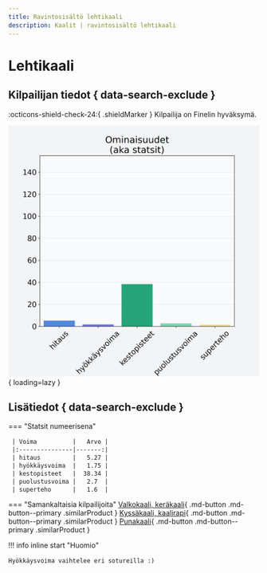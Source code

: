 ```yaml
---
title: Ravintosisältö lehtikaali
description: Kaalit | ravintosisältö lehtikaali
---
```


# Lehtikaali


## Kilpailijan tiedot { data-search-exclude }

:octicons-shield-check-24:{ .shieldMarker } Kilpailija on Finelin hyväksymä.

![Lehtikaali](./images/lehtikaali.png){ loading=lazy }

## Lisätiedot { data-search-exclude }
=== "Statsit numeerisena"

     | Voima          |   Arvo |
     |:---------------|-------:|
     | hitaus         |   5.27 |
     | hyökkäysvoima  |   1.75 |
     | kestopisteet   |  38.34 |
     | puolustusvoima |   2.7  |
     | superteho      |   1.6  |

=== "Samankaltaisia kilpailijoita"
    [Valkokaali, keräkaali](/valkokaali-kerakaali){ .md-button .md-button--primary .similarProduct }
    [Kyssäkaali, kaalirapi](/kyssakaali-kaalirapi){ .md-button .md-button--primary .similarProduct }
    [Punakaali](/punakaali){ .md-button .md-button--primary .similarProduct }

!!! info inline start "Huomio"

    Hyökkäysvoima vaihtelee eri sotureilla :)

